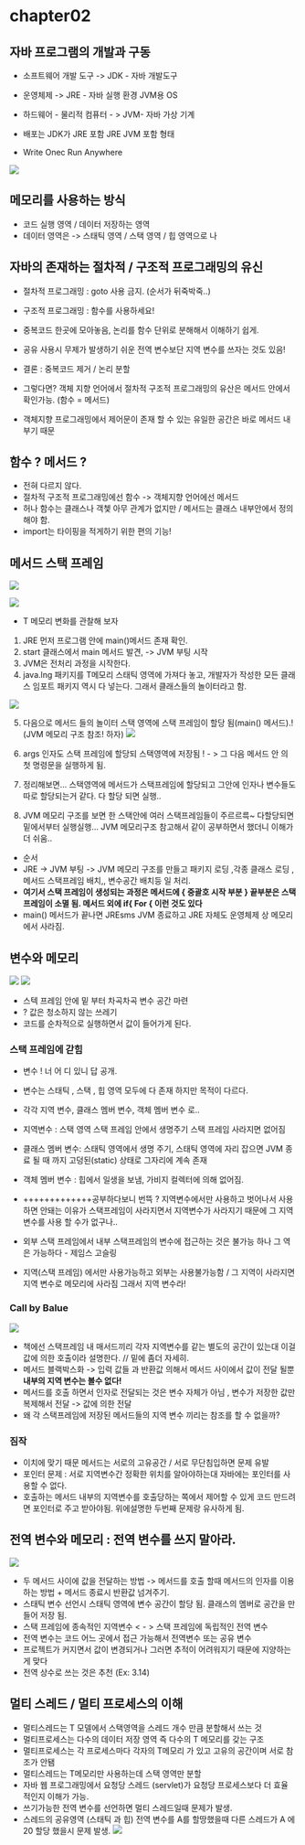 # chapter02



## 자바 프로그램의 개발과 구동

 + 소프트웨어 개발 도구 -> JDK - 자바 개발도구
 + 운영체제 -> JRE - 자바 실행 환경 JVM용 OS
 + 하드웨어 - 물리적 컴퓨터 - > JVM- 자바 가상 기계 
 + 배포는 JDK가 JRE 포함 JRE JVM 포함 형태 

 + Write Onec Run Anywhere

![](Img/img.png)



## 메모리를 사용하는 방식

 + 코드 실행 영역 / 데이터 저장하는 영역 
 + 데이터 영역은 -> 스태틱 영역 / 스택 영역 / 힙 영역으로 나



## 자바의 존재하는 절차적 / 구조적 프로그래밍의 유신

 + 절차적 프로그래밍 : goto 사용 금지. (순서가 뒤죽박죽..)
 + 구조적 프로그래밍 : 함수를 사용하세요! 
 + 중복코드 한곳에 모아놓음, 논리를 함수 단위로 분해해서 이해하기 쉽게.
 + 공유 사용시 무제가 발생하기 쉬운 전역 변수보단 지역 변수를 쓰자는 것도 있음! 
 + 결론 : 중복코드 제거 / 논리 분할
  
 + 그렇다면? 객체 지향 언어에서 절차적 구조적 프로그래밍의 유산은 메서드 안에서 확인가능. (함수 = 메서드)
 + 객체지향 프로그래밍에서 제어문이 존재 할 수 있는 유일한 공간은 바로 메서드 내부기 때문



## 함수 ? 메서드 ?

 + 전혀 다르지 않다.
 + 절차적 구조적 프로그래밍에선 함수 -> 객체지향 언어에선 메서드
 + 허나 함수는 클래스나 객쳋 아무 관계가 없지만 / 메서드는 클래스 내부안에서 정의해야 함.
 + import는 타이핑을 적게하기 위한 편의 기능!


## 메서드 스택 프레임

 ![](Img/img_1.png)

 ![](Img/img_2.png)
 

 + T 메모리 변화를 관찰해 보자


 1. JRE 먼저 프로그램 안에 main()메서드 존재 확인. 
 2. start 클래스에서 main 메서드 발견, -> JVM 부팅 시작
 3. JVM은 전처리 과정을 시작한다.
 4. java.lng 패키지를 T메모리 스태틱 영역에 가져다 놓고, 개발자가 작성한 모든 클래스 임포트 패키지 역시 다 넣는다. 그래서 클래스들의 놀이터라고 함.


![](Img/img_3.png)

 5. 다음으로 메서드 들의 놀이터 스택 영역에 스택 프레임이 할당 됨(main() 메서드).!(JVM 메모리 구조 참조! 하자)
 ![](Img/img_4.png)



 6. args 인자도 스택 프레임에 할당되 스택영역에 저장됨 ! - > 그 다음 메서드 안 의 첫 명령문을 실행하게 됨.
 7. 정리해보면... 스택영역에 메서드가 스택프레임에 할당되고 그안에 인자나 변수들도 따로 할당되는거 같다. 다 할당 되면 실행..
 8. JVM 메모리 구조를 보면 한 스택안에 여러 스택프레임들이 주르르륵~ 다할당되면 밑에서부터 실행실행... JVM 메모리구조 참고해서 같이 공부하면서 했더니 이해가 더 쉬움..



  + 순서
  + JRE -> JVM 부팅  -> JVM 메모리 구조를 만들고 패키지 로딩 ,각종 클래스 로딩 , 메서드 스택프레임 배치,, 변수공간 배치등 일 처리.
  + **여기서 스택 프레임이 생성되는 과정은 메서드에 { 중괄호 시작 부분 } 끝부분은 스택 프레임이 소멸 됨. 메서드 외에 if{ For { 이런 것도 있다**
  + main() 메서드가 끝나면 JREsms JVM 종료하고 JRE 자체도 운영체제 상 메모리에서 사라짐.



## 변수와 메모리

![](Img/img_6.png)
 ![](Img/img_5.png)


 + 스텍 프레임 안에 밑 부터 차곡차곡 변수 공간 마련
 + ? 값은 청소하지 않는 쓰레기 
 + 코드를 순차적으로 실행하면서 값이 들어가게 된다.


### 스택 프레임에 갇힘

 + 변수 ! 너 어 디 있니 답 공개.
 + 변수는 스태틱 , 스택 , 힙 영역 모두에 다 존재 하지만 목적이 다르다.
 + 각각 지역 변수, 클래스 멤버 변수, 객체 멤버 변수 로..
 + 지역변수 : 스택 영역 스택 프레임 안에서 생명주기 스택 프레임 사라지면 없어짐
 + 클래스 멤버 변수: 스태틱 영역에서 생명 주기, 스태틱 영역에 자리 잡으면 JVM 종료 될 때 까지 고덩된(static) 상태로 그자리에 계속 존재
 + 객체 멤버 변수 : 힙에서 일생을 보냄, 가비지 컬렉터에 의해 없어짐.


 + +++++++++++++공부하다보니 번뜩 ? 지역변수에서만 사용하고 벗어나서 사용하면 안돼는 이유가 스택프레임이 사라지면서 지역변수가 사라지기 때문에 그 지역변수를 사용 할 수가 없구나.. 



 + 외부 스택 프레임에서 내부 스택프레임의 변수에 접근하는 것은 불가능 하나 그 역은 가능하다 - 제임스 고슬링
 + 지역(스택 프레임) 에서만 사용가능하고 외부는 사용불가능함 / 그 지역이 사라지면 지역 변수로 메모리에 사라짐 그래서 지역 변수라!


### Call by Balue

![](Img/img_7.png)


 + 책에선 스택프레임 내 매서드끼리 각자 지역변수를 같는 별도의 공간이 있는대 이걸 값에 의한 호출이라 설명한다. // 밑에 좀더 자세히.
 + 메서드 블랙박스화 -> 입력 값들 과 반환값 의해서 메서드 사이에서 값이 전달 될뿐 **내부의 지역 변수는 볼수 없다!**
 + 메서드를 호출 하면서 인자로 전달되는 것은 변수 자체가 아님 , 변수가 저장한 값만 복제해서 전달 -> 값에 의한 전달
 + 왜 각 스택프레임에 저장된 메서드들의 지역 변수 끼리는 참조를 할 수 없을까?


### 짐작

 + 이치에 맞기 때문 메서드는 서로의 고유공간 / 서로 무단침입하면 문제 유발
 + 포인터 문제 : 서로 지역변수간 정확한 위치를 알아야하는대 자바에는 포인터를 사용할 수 없다.
 + 호출하는 메서드 내부의 지역변수를 호출당하는 쪽에서 제어할 수 있게 코드 만드려면 포인터로 주고 받아야됨. 위에설명한 두번째 문제랑 유사하게 됨.



## 전역 변수와 메모리 : 전역 변수를 쓰지 말아라.


![](Img/img_8.png)

 + 두 메서드 사이에 값을 전달하는 방법 -> 메서드를 호출 할때 메서드의 인자를 이용하는 방법 + 메서드 종료시 반환값 넘겨주기.
 + 스태틱 변수 선언시 스태틱 영역에 변수 공간이 할당 됨. 클래스의 멤버로 공간을 만들어 저장 됨.
 + 스택 프레임에 종속적인 지역변수 < - > 스택 프레임에 독립적인 전역 변수
 + 전역 변수는 코드 어느 곳에서 접근 가능해서 전역변수 또는 공유 변수
 + 프로젝트가 커지면서 값이 변경되거나 그러면 추적이 어려워지기 때문에 지양하는게 맞다
 + 전역 상수로 쓰는 것은 추천 (Ex: 3.14) 


## 멀티 스레드 / 멀티 프로세스의 이해

 + 멀티스레드는 T 모델에서 스택영역을 스레드 개수 만큼 분할해서 쓰는 것
 + 멀티프로세스는 다수의 데이터 저장 영역 즉 다수의 T 메모리를 갖는 구조
 + 멀티프로세스는 각 프로세스마다 각자의 T메모리 가 있고 고유의 공간이며 서로 참조가 안됌
 + 멀티스레드는 T메모리만 사용하는데 스택 영역만 분할
 + 자바 웹 프로그래밍에서 요청당 스레드 (servlet)가 요청당 프로세스보다 더 효율 적인지 이해가 가능.
 + 쓰기가능한 전역 변수를 선언하면 멀티 스레드일때 문제가 발생.
 + 스레드의 공유영역 (스태틱 과 힙)  전역 변수를 A를 할땅했을때 다른 스레드가 A 에 20 할당 했을시 문제 발생.
![](Img/img_9.png)

